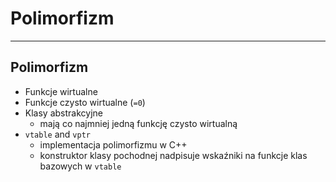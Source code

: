 <!-- .slide: data-background="#111111" -->

# Polimorfizm

___

## Polimorfizm

* <!-- .element: class="fragment fade-in" --> Funkcje wirtualne
* <!-- .element: class="fragment fade-in" --> Funkcje czysto wirtualne (<code>=0</code>)
* <!-- .element: class="fragment fade-in" --> Klasy abstrakcyjne
  * <!-- .element: class="fragment fade-in" --> mają co najmniej jedną funkcję czysto wirtualną
* <!-- .element: class="fragment fade-in" --> <code>vtable</code> and <code>vptr</code>
  * <!-- .element: class="fragment fade-in" --> implementacja polimorfizmu w C++
  * <!-- .element: class="fragment fade-in" --> konstruktor klasy pochodnej nadpisuje wskaźniki na funkcje klas bazowych w <code>vtable</code>
